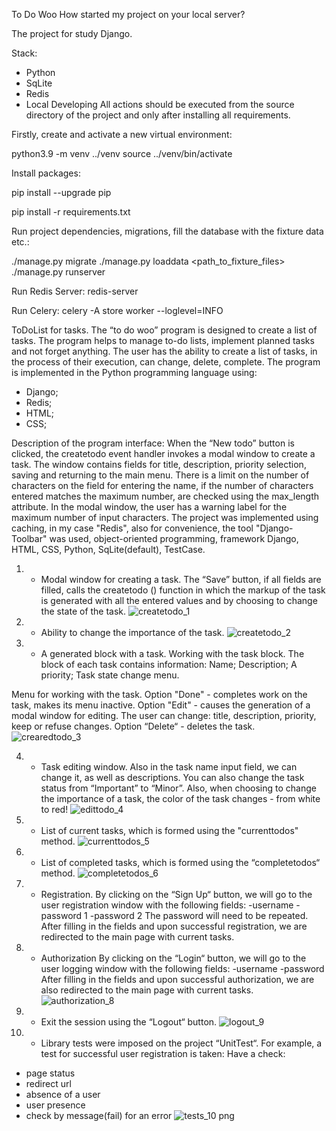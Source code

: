To Do Woo
How started my project on your local server?

The project for study Django.

Stack:
- Python
- SqLite
- Redis
- Local Developing
All actions should be executed from the source directory of the project and only after installing all requirements.


Firstly, create and activate a new virtual environment:

python3.9 -m venv ../venv
source ../venv/bin/activate

Install packages:

pip install
--upgrade pip   

pip install
-r requirements.txt


Run project dependencies, migrations, fill the database with the fixture data etc.:

./manage.py migrate
./manage.py loaddata <path_to_fixture_files>
./manage.py runserver 


Run Redis Server:
redis-server

Run Celery:
celery -A store worker --loglevel=INFO

ToDoList for tasks.
The “to do woo” program is designed to create a list of tasks. The program helps to manage to-do lists, implement planned tasks and not forget anything.
The user has the ability to create a list of tasks, in the process of their execution, can change, delete, complete.
The program is implemented in the Python programming language using:

- Django;
- Redis;
- HTML;
- CSS;

Description of the program interface:
When the “New todo” button is clicked, the createtodo event handler invokes a modal window to create a task.
The window contains fields for title, description, priority selection, saving and returning to the main menu.
There is a limit on the number of characters on the field for entering the name, if the number of characters entered matches the maximum number,
are checked using the max_length attribute. In the modal window, the user has a warning label for the maximum number of input characters.
The project was implemented using caching, in my case "Redis", also for convenience, the tool "Django-Toolbar" was used, object-oriented programming,
framework Django, HTML, CSS, Python, SqLite(default), TestCase. 

1. - Modal window for creating a task.
The “Save” button, if all fields are filled, calls the createtodo () function in which the markup of the task is generated with all the entered values and
by choosing to change the state of the task.
![createtodo_1](https://github.com/IlyaKavaleu/Small-To-Do-List/assets/97099564/6ac58695-a2ce-45f5-b29b-20604d0d6f9e)

2. - Ability to change the importance of the task.
![createtodo_2](https://github.com/IlyaKavaleu/Small-To-Do-List/assets/97099564/334d7380-16ec-413c-9acd-aa806459f032)


3. - A generated block with a task.
Working with the task block. The block of each task contains information: Name; Description; A priority; Task state change menu.


Menu for working with the task.
Option "Done" - completes work on the task, makes its menu inactive.
Option "Edit" - causes the generation of a modal window for editing. The user can change: title, description, priority, keep or refuse
changes.
Option “Delete“ - deletes the task.
![crearedtodo_3](https://github.com/IlyaKavaleu/Small-To-Do-List/assets/97099564/fc74fb67-2427-4df8-942a-b1df22af510a)


4. - Task editing window.
Also in the task name input field, we can change it, as well as descriptions. You can also change the task status from “Important” to “Minor”.
Also, when choosing to change the importance of a task, the color of the task changes - from white to red!
![edittodo_4](https://github.com/IlyaKavaleu/Small-To-Do-List/assets/97099564/f2e80780-75b2-4eb8-9346-aac1d8ff1465)


5. - List of current tasks, which is formed using the "currenttodos" method.
![currenttodos_5](https://github.com/IlyaKavaleu/Small-To-Do-List/assets/97099564/141bd455-f730-454f-b787-5b6b91e56326)


6. - List of completed tasks, which is formed using the “completetodos“ method.
![completetodos_6](https://github.com/IlyaKavaleu/Small-To-Do-List/assets/97099564/09c2fc83-33d2-48c8-8c68-37048867b62b)


7. - Registration.
By clicking on the “Sign Up“ button, we will go to the user registration window with the following fields:
   -username
   -password 1
   -password 2
The password will need to be repeated.
After filling in the fields and upon successful registration, we are redirected to the main page with current tasks.


8. - Authorization
By clicking on the “Login“ button, we will go to the user logging window with the following fields:
   -username
   -password
After filling in the fields and upon successful authorization, we are also redirected to the main page with current tasks.
![authorization_8](https://github.com/IlyaKavaleu/Small-To-Do-List/assets/97099564/14e5baee-d547-46b9-86de-14f4e2afe877)


9. - Exit the session using the “Logout“ button.
![logout_9](https://github.com/IlyaKavaleu/Small-To-Do-List/assets/97099564/75b57950-277e-4e81-81cf-127a8d9afe9a)


10. - Library tests were imposed on the project “UnitTest“.
For example, a test for successful user registration is taken:
Have a check:
  - page status
  - redirect url
  - absence of a user
  - user presence
  - check by message(fail) for an error
![tests_10 png](https://github.com/IlyaKavaleu/Small-To-Do-List/assets/97099564/986c9f62-ceff-4766-b0ba-1c4b30a53edb)
